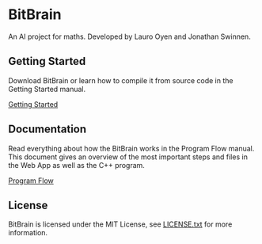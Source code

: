 # BitBrain

An AI project for maths. Developed by Lauro Oyen and Jonathan Swinnen.

## Getting Started

Download BitBrain or learn how to compile it from source code in the Getting Started manual.

[Getting Started](Documentation/GettingStarted.md)

## Documentation

Read everything about how the BitBrain works in the Program Flow manual. This document gives an overview of the most important steps and files in the Web App as well as the C++ program.

[Program Flow](Documentation/ProgramFlow.md)

## License

BitBrain is licensed under the MIT License, see [LICENSE.txt](LICENSE.txt) for more information.
